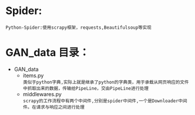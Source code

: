 # Spider:
    Python-Spider:使用scrapy框架，requests,Beautifulsoup等实现


# GAN_data 目录：

* GAN_data  
    - items.py  
    ```类似于python字典,实际上就是继承了python的字典类，用于承载从网页响应的文件中抓取出来的数据，传输给PipeLine，交由PipeLine进行处理```
    + middlewares.py  
    ```scrapy的工作流程中有两个中间件,分别是spider中间件,一个是Downloader中间件。在请求与响应之间进行处理```